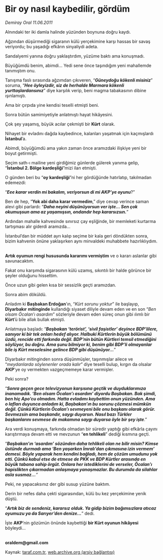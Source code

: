 # Bir oy nasıl kaybedilir, gördüm

*Demiray Oral 11.06.2011*

<div class="yazi"><p>Alnındaki ter iki damla halinde yüzünden boynuna doğru kaydı.</p>
<p>Ağzından düşürmediği sigaranın külü yerçekimine karşı hassas bir savaş veriyordu; bu yaşadığı efkârın sinyaliydi adeta.</p>
<p>Sandalyemi yanına doğru yaklaştırdım, yüzüme baktı ama konuşmadı.</p>
<p>Büyüğümdü benim, abimdi... Yedi sene önce taşındığım yeni mahallemde tanımıştım onu.</p>
<p>Tanışma faslı sırasında ağzımdan çıkıveren, “<b><i>Güneydoğu kökenli misiniz</i></b>” soruma, “<b><i>Hee öyleyizdir, siz de herhalde Marmara kökenli yurttaşlardansınız</i></b>” diye karşılık verip, beni magma tabakasının dibine ışınlamıştı.</p>
<p>Ama bir çırpıda yine kendisi teselli etmişti beni.</p>
<p>Sonra bütün samimiyetiyle anlatmıştı hayat hikâyesini.</p>
<p>Çok şey yaşamış, büyük acılar çekmişti bir <b>Kürt</b> olarak.</p>
<p>Nihayet bir evladını dağda kaybedince, kalanları yaşatmak için kaçmışlardı <b>İstanbul</b>’a.</p>
<p>Abimdi, büyüğümdü ama yakın zaman önce aramızdaki ilişkiye yeni bir boyut getirmişti.</p>
<p>Seçim sath-ı mailine yeni girdiğimiz günlerde gülerek yanıma gelip, “<b>İstanbul 2. Bölge kardeşliği</b>”mizi ilan etmişti.</p>
<p>O günden beri bu “<b>oy kardeşliği</b>”ni her gördüğünde hatırlatıp, takılmadan edemezdi:</p>
<p>“<b><i>Eee karar verdin mi bakalım, veriyorsun di mi AKP’ye oyunu</i></b>?”</p>
<p>Ben de hep, “<b>Yok abi daha karar vermedim</b>,” diye cevap verince saman alevi gibi parlardı: “<b><i>Daha neyini düşünüyorsun ver işte... Sen çok okumuşsun ama az yaşamışsın, ondandır hep kararsızsın.</i></b>”</p>
<p>Ardından mahalle kahvesinde sınırsız çay eşliğinde, bir memleketi kurtarma tartışması alır giderdi aramızda...</p>
<p>İstanbul’dan bir müddet ayrı kalıp seçime bir kala geri döndükten sonra, bizim kahvenin önüne yaklaşırken aynı minvaldeki muhabbete hazırlıklıydım.</p>
<p><b><br/>Artık oyumun rengi hususunda kararımı vermiştim</b> ve o kararı aslanlar gibi savunacaktım.</p>
<p>Fakat onu karşımda sigarasının külü uzamış, sıkıntılı bir halde görünce bir şeyler olduğunu hissettim.</p>
<p>Önce uzun gibi gelen kısa bir sessizlik geçti aramızdan.</p>
<p>Sonra abim döküldü.</p>
<p>Anladım ki <b>Başbakan Erdoğan</b>’ın, “<i>Kürt sorunu yoktur</i>” ile başlayıp, <b>Diyarbakır</b> <b>mitinginde</b> kullandığı siyaset diliyle devam eden ve en son “<i>Ben olsam Öcalan’ı asardım</i>” sözleriyle devam eden süreç onun gibi ılımlı bir <b>Kürt</b>’ü bile allak bullak etmişti.</p>
<p>Anlatmaya başladı: “<b><i>Başbakan ‘terörist’, ‘sivil faşistler’ deyince BDP’lilere, sanıyor ki bir tek onları hedef alıyor. Halbuki Kürtlerin büyük bölümünü üzdü, rencide etti farkında değil. BDP’nin bütün Kürtleri temsil etmediğini söylüyor, bu doğru. Ama şunu bilmiyor ki, benim gibi BDP’li olmayanlar bile iş Kürt meselesine gelince BDP gibi düşünüyor...</i></b>”</p>
<p>Diyarbakır mitinginden sonra düşünmüşler, taşınmışlar ailece ve “<i>meydanlarda söylenenler orada kalır</i>” diye teselli bulup, kırgın da olsalar <b>AKP</b>’ye oy vermekten vazgeçmemeye karar vermişler.</p>
<p>Peki sonra?</p>
<p>“<b><i>Sonra geçen gece televizyonun karşısına geçtik ve duyduklarımıza inanamadık. ‘Ben olsam Öcalan’ı asardım’ diyordu Başbakan. Bak şimdi, ben hiç Apo’cu olmadım. Hatta evladımı kaybettim onun yüzünden. Ama o lafları duyunca anladım ki, Başbakan’ın bu sorunu çözmesi mümkün değil. Çünkü Kürtlerin Öcalan’ı sevmeyeni bile onu başkanı olarak görür. Sevmezsin ama başkandır, saygı duyarsın. Nasıl bazı Türkler başkanlarını sevmese de makamına saygı duyarsa öyle bir şey işte</i></b>.”</p>
<p>Ara verdi konuşmaya, farkında olmadan bir süredir yaptığı gibi efkârla çayını karıştırmaya devam etti ve mevzunun “<b>en tehlikeli</b>” dediği kısmına geçti.</p>
<p>“<b><i>Başbakan’ın ‘asardım’ sözünden daha tehlikeli olan ne bilir misin? Kimse üstünde durmadı ama ‘Ben yaşarken İmralı’dan çıkmasına izin vermem’ demesi. Böyle yaparak hem kendini bağladı, hem de çözüm umudunu yok etti. Çünkü kabul etse de etmese de PKK ve BDP Kürtler arasında en büyük tabana sahip örgüt. Onlara her istediklerini de verseler, Öcalan’ı hapislikten çıkarmadan anlaşmaya yanaşmazlar. Bu durumda da silahlar asla susmaz...</i></b><i>”</i></p>
<p>Peki, ne yapacaksınız der gibi susup yüzüne baktım.</p>
<p>Derin bir nefes daha çekti sigarasından, külü bu kez yerçekimine yenik düştü.</p>
<p>“<b><i>Artık biz de sendeniz, kararsız olduk. Ya gidip bizim bağımsızlara atıcaz oyumuzu ya da Sarıyer’den denize...</i></b>” dedi.</p>
<p>İşte <b>AKP</b>’nin gözümün önünde kaybettiği <b>bir Kürt oyunun hikâyesi</b> böyleydi...</p>
<p><b><br/>oraldem@gmail.com</b></p>
</div>

Kaynak: [taraf.com.tr](http://www.taraf.com.tr/demiray-oral/makale-bir-oy-nasil-kaybedilir-gordum.htm), [web.archive.org (arşiv bağlantısı)](http://web.archive.org/web/20130901005859/http://www.taraf.com.tr/demiray-oral/makale-bir-oy-nasil-kaybedilir-gordum.htm)
